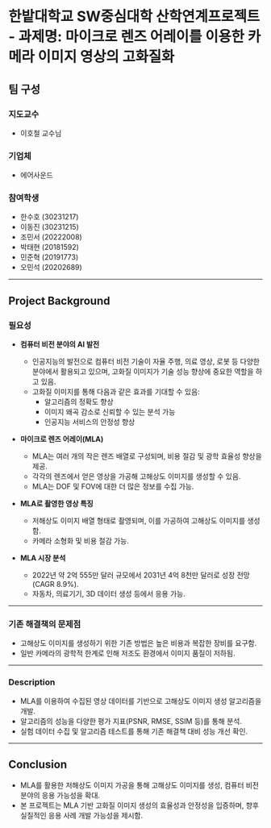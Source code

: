# 한밭대학교 SW중심대학 산학연계프로젝트 - 과제명: 마이크로 렌즈 어레이를 이용한 카메라 이미지 영상의 고화질화

## **팀 구성**
### 지도교수
- 이호철 교수님

### 기업체
- 에어사운드

### 참여학생
- 한수호 (30231217)
- 이동진 (30231215)
- 조민서 (20222008)
- 박태현 (20181592)
- 민준혁 (20191773)
- 오민석 (20202689)

---

## **Project Background**

### 필요성
- **컴퓨터 비전 분야의 AI 발전**
  - 인공지능의 발전으로 컴퓨터 비전 기술이 자율 주행, 의료 영상, 로봇 등 다양한 분야에서 활용되고 있으며, 고화질 이미지가 기술 성능 향상에 중요한 역할을 하고 있음.
  - 고화질 이미지를 통해 다음과 같은 효과를 기대할 수 있음:
    - 알고리즘의 정확도 향상
    - 이미지 왜곡 감소로 신뢰할 수 있는 분석 가능
    - 인공지능 서비스의 안정성 향상

- **마이크로 렌즈 어레이(MLA)**
  - MLA는 여러 개의 작은 렌즈 배열로 구성되며, 비용 절감 및 광학 효율성 향상을 제공.
  - 각각의 렌즈에서 얻은 영상을 가공해 고해상도 이미지를 생성할 수 있음.
  - MLA는 DOF 및 FOV에 대한 더 많은 정보를 수집 가능.

- **MLA로 촬영한 영상 특징**
  - 저해상도 이미지 배열 형태로 촬영되며, 이를 가공하여 고해상도 이미지를 생성함.
  - 카메라 소형화 및 비용 절감 가능.

- **MLA 시장 분석**
  - 2022년 약 2억 555만 달러 규모에서 2031년 4억 8천만 달러로 성장 전망(CAGR 8.9%).
  - 자동차, 의료기기, 3D 데이터 생성 등에서 응용 가능.

---

### 기존 해결책의 문제점
- 고해상도 이미지를 생성하기 위한 기존 방법은 높은 비용과 복잡한 장비를 요구함.
- 일반 카메라의 광학적 한계로 인해 저조도 환경에서 이미지 품질이 저하됨.

---


### Description
- MLA를 이용하여 수집된 영상 데이터를 기반으로 고해상도 이미지 생성 알고리즘을 개발.
- 알고리즘의 성능을 다양한 평가 지표(PSNR, RMSE, SSIM 등)를 통해 분석.
- 실험 데이터 수집 및 알고리즘 테스트를 통해 기존 해결책 대비 성능 개선 확인.

---

## **Conclusion**
- MLA를 활용한 저해상도 이미지 가공을 통해 고해상도 이미지를 생성, 컴퓨터 비전 분야의 응용 가능성을 확대.
- 본 프로젝트는 MLA 기반 고화질 이미지 생성의 효율성과 안정성을 입증하며, 향후 실질적인 응용 사례 개발 가능성을 제시함.
